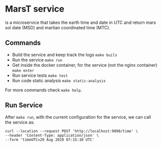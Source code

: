 # MarsT service
is a microservice that takes the earth time and date in UTC and return mars sol date (MSD) and martian coordinated time (MTC).


## Commands
- Build the service and keep track the logs 
`make buils` 
- Run the service
`make run`
- Get inside the docker container, for the service (not the nginx container)
`make enter`
- Run service tests
`make test`
- Run code static analysis 
`make static-analysis`

For more commands check `make help`.

## Run Service
After `make run`, with the current configuration for the service, we can call the service as:

    curl --location --request POST 'http://localhost:9090/time' \
	--header 'Content-Type: application/json' \
	--form 'timeUTC=20 Aug 2020 07:15:10 UTC'
